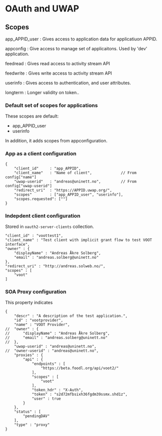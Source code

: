 # OAuth and UWAP


## Scopes

app_APPID_user
: Gives access to application data for applicatiuon APPID.

appconfig
: Give access to manage set of applicaitons. Used by 'dev' application.

feedread
: Gives read access to activity stream API

feedwrite
: Gives write access to activity stream API

userinfo
: Gives access to authentication, and user attributes.

longterm
: Longer validity on token..





### Default set of scopes for applications

These scopes are default:

* app_APPID_user
* userinfo

In addition, it adds scopes from appconfiguration.





### App as a client configuration

	{
		"client_id"		: "app_APPID",
		"client_name"	: "Name of client",				// From config["name"]
		"uwap-userid"	: "andreas@uninett.no", 		// From config["uwap-userid"]
		"redirect_uri" 	: "https://APPID.uwap.org/",
		"scopes"		: ["app_APPID_user", "userinfo"],
		"scopes.requested": [""]
	}

### Indepdent client configuration

Stored in `oauth2-server-clients` collection.

	"client_id" : "voottest1",
	"client_name" : "Test client with implicit grant flow to test VOOT interface",
	"owner" : {
		"displayName" : "Andreas Åkre Solberg",
		"email" : "andreas.solberg@uninett.no"
	},
	"redirect_uri" : "http://andreas.solweb.no/",
	"scopes" : [
		"voot"
	]



### SOA Proxy configuration

This property indicates 

	{
		"descr" : "A description of the test application.",
		"id" : "vootprovider",
		"name" : "VOOT Provider",
	//	"owner" : {
	//		"displayName" : "Andreas Åkre Solberg",
	//		"email" : "andreas.solberg@uninett.no"
	//	},
		"uwap-userid" : "andreas@uninett.no",
	//	"owner-userid" : "andreas@uninett.no",
		"proxies" : {
			"api" : {
				"endpoints" : [
					"https://beta.foodl.org/api/voot2/"
				],
				"scopes" : [
					"voot"
				],
				"token_hdr" : "X-Auth",
				"token" : "s2d72mfbsixh36fgdm39ssmx.shd1z",
				"user" : true
			}
		},
		"status" : [
			"pendingDAV"
		],
		"type" : "proxy"
	}



